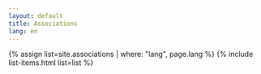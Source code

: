 ```yaml
---
layout: default
title: Associations
lang: en
---
```

{% assign list=site.associations | where: "lang", page.lang %}
{% include list-items.html list=list %}